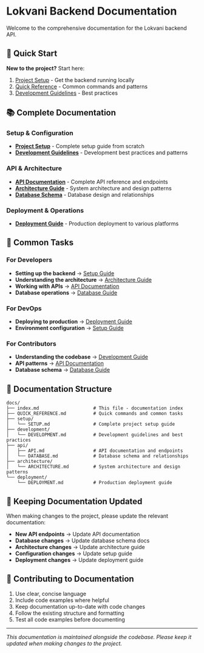 # Lokvani Backend Documentation

Welcome to the comprehensive documentation for the Lokvani backend API.

## 🚀 Quick Start

**New to the project?** Start here:

1. [Project Setup](./setup/SETUP.md) - Get the backend running locally
2. [Quick Reference](./QUICK_REFERENCE.md) - Common commands and patterns
3. [Development Guidelines](./development/DEVELOPMENT.md) - Best practices

## 📚 Complete Documentation

### Setup & Configuration

- **[Project Setup](./setup/SETUP.md)** - Complete setup guide from scratch
- **[Development Guidelines](./development/DEVELOPMENT.md)** - Development best practices and patterns

### API & Architecture

- **[API Documentation](./api/API.md)** - Complete API reference and endpoints
- **[Architecture Guide](./architecture/ARCHITECTURE.md)** - System architecture and design patterns
- **[Database Schema](./api/DATABASE.md)** - Database design and relationships

### Deployment & Operations

- **[Deployment Guide](./deployment/DEPLOYMENT.md)** - Production deployment to various platforms

## 🎯 Common Tasks

### For Developers

- **Setting up the backend** → [Setup Guide](./setup/SETUP.md)
- **Understanding the architecture** → [Architecture Guide](./architecture/ARCHITECTURE.md)
- **Working with APIs** → [API Documentation](./api/API.md)
- **Database operations** → [Database Guide](./api/DATABASE.md)

### For DevOps

- **Deploying to production** → [Deployment Guide](./deployment/DEPLOYMENT.md)
- **Environment configuration** → [Setup Guide](./setup/SETUP.md)

### For Contributors

- **Understanding the codebase** → [Development Guide](./development/DEVELOPMENT.md)
- **API patterns** → [API Documentation](./api/API.md)
- **Database schema** → [Database Guide](./api/DATABASE.md)

## 📖 Documentation Structure

```
docs/
├── index.md                    # This file - documentation index
├── QUICK_REFERENCE.md          # Quick commands and common tasks
├── setup/
│   └── SETUP.md                # Complete project setup guide
├── development/
│   └── DEVELOPMENT.md          # Development guidelines and best practices
├── api/
│   ├── API.md                  # API documentation and endpoints
│   └── DATABASE.md             # Database schema and relationships
├── architecture/
│   └── ARCHITECTURE.md         # System architecture and design patterns
└── deployment/
    └── DEPLOYMENT.md           # Production deployment guide
```

## 🔄 Keeping Documentation Updated

When making changes to the project, please update the relevant documentation:

- **New API endpoints** → Update API documentation
- **Database changes** → Update database schema docs
- **Architecture changes** → Update architecture guide
- **Configuration changes** → Update setup guide
- **Deployment changes** → Update deployment guide

## 🤝 Contributing to Documentation

1. Use clear, concise language
2. Include code examples where helpful
3. Keep documentation up-to-date with code changes
4. Follow the existing structure and formatting
5. Test all code examples before documenting

---

_This documentation is maintained alongside the codebase. Please keep it updated when making changes to the project._
